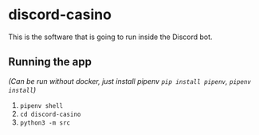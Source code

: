 # discord-casino

This is the software that is going to run inside the Discord bot.

## Running the app

_(Can be run without docker, just install pipenv `pip install pipenv`, `pipenv install`)_

1. `pipenv shell`
2. `cd discord-casino`
3. `python3 -m src`

